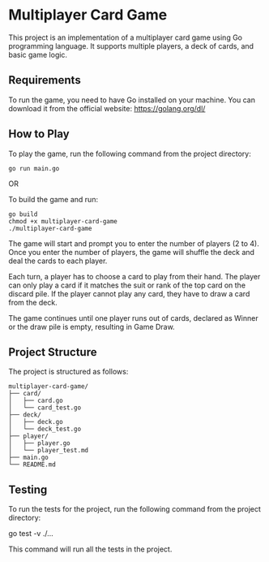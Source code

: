 # Multiplayer Card Game
This project is an implementation of a multiplayer card game using Go programming language. It supports multiple players, a deck of cards, and basic game logic.

## Requirements
To run the game, you need to have Go installed on your machine. You can download it from the official website: https://golang.org/dl/

## How to Play
To play the game, run the following command from the project directory:

`go run main.go`

OR

To build the game and run:
```
go build
chmod +x multiplayer-card-game
./multiplayer-card-game
```

The game will start and prompt you to enter the number of players (2 to 4). Once you enter the number of players, the game will shuffle the deck and deal the cards to each player.

Each turn, a player has to choose a card to play from their hand. The player can only play a card if it matches the suit or rank of the top card on the discard pile. If the player cannot play any card, they have to draw a card from the deck.

The game continues until one player runs out of cards, declared as Winner or the draw pile is empty, resulting in Game Draw.

## Project Structure
The project is structured as follows:

```
multiplayer-card-game/
├── card/
│   ├── card.go
│   └── card_test.go
├── deck/
│   ├── deck.go
│   └── deck_test.go
├── player/
│   ├── player.go
│   └── player_test.md
├── main.go
└── README.md
```

## Testing
To run the tests for the project, run the following command from the project directory:

go test -v ./...

This command will run all the tests in the project.
